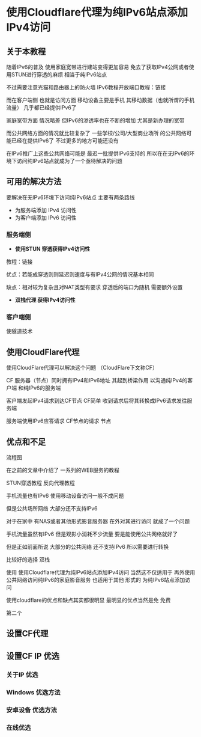 # 使用Cloudflare代理为纯IPv6站点添加IPv4访问


## 关于本教程

随着IPv6的普及 使用家庭宽带进行建站变得更加容易 
免去了获取IPv4公网或者使用STUN进行穿透的麻烦
相当于纯IPv6站点

不过需要注意光猫和路由器上的防火墙
IPv6教程开放端口教程：链接

而在客户端侧 也就是访问方面 
移动设备主要是手机 其移动数据（也就所谓的手机流量）
几乎都已经提供IPv6了

家庭宽带方面 情况略差 但IPv6的渗透率也在不断的增加
尤其是新办理的宽带

而公共网络方面的情况就比较复杂了
一些学校/公司/大型商业场所 的公共网络可能已经在提供IPv6了
不过更多的地方可能还没有 

在IPv6推广上这些公共网络可能是 最迟一批提供IPv6支持的
所以在在无IPv6的环境下访问纯IPv6站点就成为了一个亟待解决的问题


## 可用的解决方法

要解决在无IPv6环境下访问纯IPv6站点 主要有两条路线

* 为服务端添加 IPv4 访问性
* 为客户端添加 IPv6 访问性

### 服务端侧

* **使用STUN 穿透获得IPv4访问性**

教程：链接

优点：若能成穿透则则延迟则速度与有IPv4公网的情况基本相同

缺点：相对较为复杂且对NAT类型有要求 穿透后的端口为随机 需要额外设置


* **双栈代理 获得IPv4访问性**





### 客户端侧

使隧道技术




## 使用CloudFlare代理

使用CloudFlare代理可以解决这个问题 （CloudFlare下文称CF）

CF 服务器（节点）同时拥有IPv4和IPv6地址 其起到桥梁作用 
以沟通纯IPv4的客户端 和纯IPv6的服务端

客户端发起IPv4请求到达CF节点 
CF简单 收到请求后将其转换成IPv6请求发往服务端

服务端使用IPv6应答请求 CF节点的请求 
节点



## 优点和不足


流程图


在之前的文章中介绍了 一系列的WEB服务的教程

STUN穿透教程 反向代理教程



手机流量也有IPv6 使用移动设备访问一般不成问题


但是公共场所网络 大部分还不支持IPv6

对于在家中 有NAS或者其他形式影音服务器
在外对其进行访问 就成了一个问题

手机流量虽然有IPv6 但是观影小消耗不少流量
要是能使用公共网络就好了

但是正如前面所说 大部分的公共网络 还不支持IPv6
所以需要进行转换

比较好的选择 双栈

使用 使用Cloudflare代理为纯IPv6站点添加IPv4访问
当然这不仅适用于 再外使用公共网络访问纯IPv6的家庭影音服务
也适用于其他 形式的 为纯IPv6站点添加访问




使用cloudflare的优点和缺点其实都很明显 
最明显的优点当然是免 免费

第二个

## 设置CF代理


## 设置CF IP 优选

### 关于IP 优选

### Windows 优选方法

### 安卓设备 优选方法

### 在线优选











